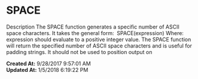 # SPACE

Description The SPACE function generates a specific number of ASCII space characters. It takes the general form:  SPACE(expression) Where: expression should evaluate to a positive integer value. The SPACE function will return the specified number of ASCII space characters and is useful for padding strings. It should not be used to position output on  

**Created At:** 9/28/2017 9:57:01 AM  
**Updated At:** 1/5/2018 6:19:22 PM  

